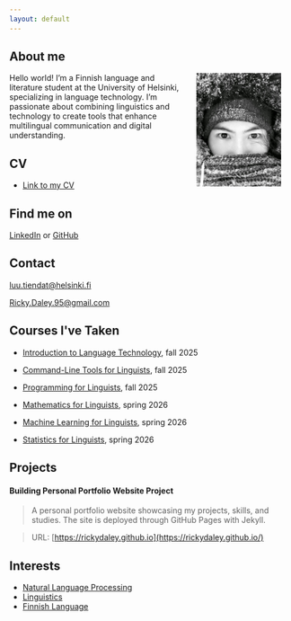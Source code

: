 ```yaml
---
layout: default
---
```


## About me

<img src="assets/images/49F9DB51-6F57-46F5-9CEC-0BC5B3C09318.jpeg" alt="Photo" hspace="20" width="30%" align="right"/> Hello world! I’m a Finnish language and literature student at the University of Helsinki, specializing in language technology. I’m passionate about combining linguistics and technology to create tools that enhance multilingual communication and digital understanding.



## CV
- <a href="assets/documents/CV - NLP Engineer.pdf" target="_blank">Link to my CV</a>



## Find me on

[LinkedIn](https://www.linkedin.com/in/ricky-daley-482394b7/) or [GitHub](https://github.com/RickyDaley)



## Contact

luu.tiendat@helsinki.fi

Ricky.Daley.95@gmail.com



## Courses I've Taken

- [Introduction to Language Technology](https://studies.helsinki.fi/kurssit/toteutus/hy-opt-cur-2526-43b8f122-8ca2-453b-addd-cbfd756c3306/KIK-405), fall 2025

- [Command-Line Tools for Linguists](https://studies.helsinki.fi/kurssit/toteutus/hy-opt-cur-2526-261401a1-c550-4436-91b9-7edf4a1a3b57/KIK-LG221), fall 2025

- [Programming for Linguists](https://studies.helsinki.fi/kurssit/toteutus/hy-opt-cur-2526-2b1a1c0f-9701-4397-9e19-ab80b0c87af4/KIK-LG208), fall 2025

- [Mathematics for Linguists](https://studies.helsinki.fi/kurssit/toteutus/hy-opt-cur-2526-e7622986-09b2-4dee-a67e-ceec2009389d/KIK-LG209), spring 2026

- [Machine Learning for Linguists](https://studies.helsinki.fi/kurssit/toteutus/hy-opt-cur-2526-6baf2c75-648b-46ee-94e3-b8e47f50083f/LDA-T317), spring 2026

- [Statistics for Linguists](https://studies.helsinki.fi/courses/course-implementation/hy-opt-cur-2526-b0e19397-66f9-4889-8375-4aa61f3a09df), spring 2026



## Projects
#### Building Personal Portfolio Website Project
> A personal portfolio website showcasing my projects, skills, and studies. The site is deployed through GitHub Pages with Jekyll.

> URL: [https://rickydaley.github.io](https://rickydaley.github.io/)


## Interests

- [Natural Language Processing](https://en.wikipedia.org/wiki/Natural_language_processing)
- [Linguistics](https://en.wikipedia.org/wiki/Linguistics)
- [Finnish Language](https://en.wikipedia.org/wiki/Finnish_language) 
